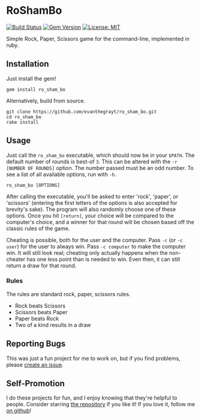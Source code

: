 # RoShamBo
[![Build Status](https://img.shields.io/endpoint.svg?url=https%3A%2F%2Factions-badge.atrox.dev%2Fevanthegrayt%2Fro_sham_bo%2Fbadge%3Fref%3Dmaster&style=flat)](https://actions-badge.atrox.dev/evanthegrayt/ro_sham_bo/goto?ref=master)
[![Gem Version](https://badge.fury.io/rb/ro_sham_bo.svg)](https://badge.fury.io/rb/ro_sham_bo)
[![License: MIT](https://img.shields.io/badge/License-MIT-yellow.svg)](https://opensource.org/licenses/MIT)

Simple Rock, Paper, Scissors game for the command-line, implemented in ruby.

## Installation
Just install the gem!
```
gem install ro_sham_bo
```
Alternatively, build from source.
```
git clone https://github.com/evanthegrayt/ro_sham_bo.git
cd ro_sham_bo
rake install
```

## Usage
Just call the `ro_sham_bo` executable, which should now be in your `$PATH`.
The default number of rounds is best-of `3`. This can be altered with the
`-r [NUMBER OF ROUNDS]` option. The number passed must be an odd number. To see
a list of all available options, run with `-h`.
```
ro_sham_bo [OPTIONS]
```
After calling the executable, you'll be asked to enter 'rock', 'paper', or
'scissors' (entering the first letters of the options is also accepted for
brevity's sake). The program will also randomly choose one of these options.
Once you hit `[return]`, your choice will be compared to the computer's choice,
and a winner for that round will be chosen based off the classic rules of the
game.

Cheating is possible, both for the user and the computer. Pass `-c` (or `-c
user`) for the user to always win. Pass `-c computer` to make the computer win.
It will still look real; cheating only actually happens when the non-cheater has
one less point than is needed to win. Even then, it can still return a draw for
that round.

### Rules
The rules are standard rock, paper, scissors rules.
- Rock beats Scissors
- Scissors beats Paper
- Paper beats Rock
- Two of a kind results in a draw

## Reporting Bugs
This was just a fun project for me to work on, but if you find problems, please
[create an
issue](https://github.com/evanthegrayt/ro_sham_bo/issues/new).

## Self-Promotion
I do these projects for fun, and I enjoy knowing that they're helpful to people.
Consider starring [the
repository](https://github.com/evanthegrayt/ro_sham_bo) if you like it!
If you love it, follow me [on github](https://github.com/evanthegrayt)!
